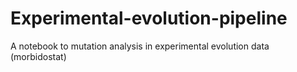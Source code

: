 # Experimental-evolution-pipeline

A notebook to mutation analysis in experimental evolution data (morbidostat)
